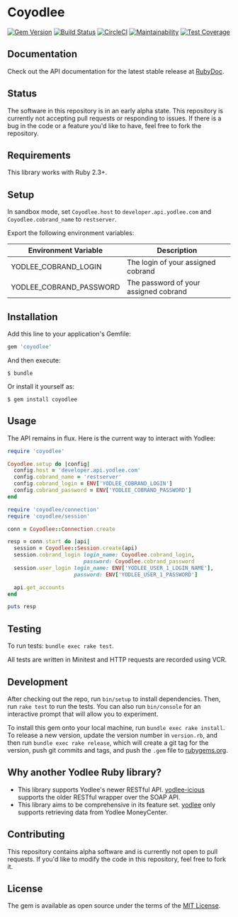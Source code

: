 # Coyodlee
[![Gem Version](https://badge.fury.io/rb/coyodlee.svg)](https://badge.fury.io/rb/coyodlee)
[![Build Status](https://travis-ci.org/pennymac/coyodlee.svg?branch=master)](https://travis-ci.org/pennymac/coyodlee)
[![CircleCI](https://circleci.com/gh/pennymac/coyodlee/tree/master.svg?style=svg)](https://circleci.com/gh/pennymac/coyodlee/tree/master)
[![Maintainability](https://api.codeclimate.com/v1/badges/f36b069069540b196fbd/maintainability)](https://codeclimate.com/github/pennymac/coyodlee/maintainability)
[![Test Coverage](https://api.codeclimate.com/v1/badges/f36b069069540b196fbd/test_coverage)](https://codeclimate.com/github/pennymac/coyodlee/test_coverage)

## Documentation

Check out the API documentation for the latest stable release at [RubyDoc](https://www.rubydoc.info/gems/coyodlee/0.2.3).

## Status

The software in this repository is in an early alpha state. This repository is currently not accepting pull requests or responding to issues. If there is a bug in the code or a feature you'd like to have, feel free to fork the repository.

## Requirements

This library works with Ruby 2.3+.

## Setup

In sandbox mode, set ```Coyodlee.host``` to ```developer.api.yodlee.com``` and `Coyodlee.cobrand_name` to `restserver`.

Export the following environment variables:

| Environment Variable      | Description                           |
|---------------------------|---------------------------------------|
| YODLEE\_COBRAND\_LOGIN    | The login of your assigned cobrand    |
| YODLEE\_COBRAND\_PASSWORD | The password of your assigned cobrand |

## Installation

Add this line to your application's Gemfile:

```ruby
gem 'coyodlee'
```

And then execute:

    $ bundle

Or install it yourself as:

    $ gem install coyodlee

## Usage

The API remains in flux. Here is the current way to interact with Yodlee:

``` ruby
require 'coyodlee'

Coyodlee.setup do |config|
  config.host = 'developer.api.yodlee.com'
  config.cobrand_name = 'restserver'
  config.cobrand_login = ENV['YODLEE_COBRAND_LOGIN']
  config.cobrand_password = ENV['YODLEE_COBRAND_PASSWORD']
end

require 'coyodlee/connection'
require 'coyodlee/session'

conn = Coyodlee::Connection.create

resp = conn.start do |api|
  session = Coyodlee::Session.create(api)
  session.cobrand_login login_name: Coyodlee.cobrand_login,
                        password: Coyodlee.cobrand_password
  session.user_login login_name: ENV['YODLEE_USER_1_LOGIN_NAME'],
                     password: ENV['YODLEE_USER_1_PASSWORD']

  api.get_accounts
end

puts resp
```

## Testing

To run tests: ```bundle exec rake test```.

All tests are written in Minitest and HTTP requests are recorded using VCR.

## Development

After checking out the repo, run `bin/setup` to install dependencies. Then, run `rake test` to run the tests. You can also run `bin/console` for an interactive prompt that will allow you to experiment.

To install this gem onto your local machine, run `bundle exec rake install`. To release a new version, update the version number in `version.rb`, and then run `bundle exec rake release`, which will create a git tag for the version, push git commits and tags, and push the `.gem` file to [rubygems.org](https://rubygems.org).

## Why another Yodlee Ruby library?

* This library supports Yodlee's newer RESTful API. [yodlee-icious](https://github.com/liftforward/yodlee-icious) supports the older RESTful wrapper over the SOAP API.
* This library aims to be comprehensive in its feature set. [yodlee](https://github.com/aasmith/yodlee) only supports retrieving data from Yodlee MoneyCenter.

## Contributing

This repository contains alpha software and is currently not open to pull requests. If you'd like to modify the code in this repository, feel free to fork it.

## License

The gem is available as open source under the terms of the [MIT License](http://opensource.org/licenses/MIT).

